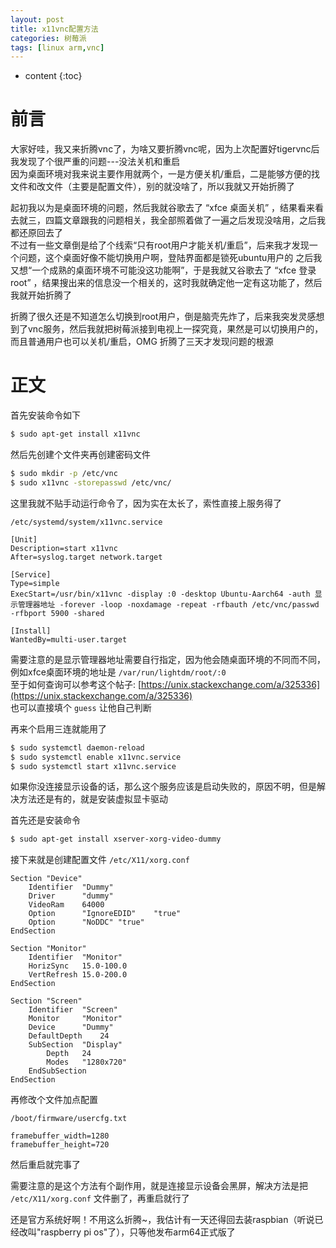 ```yaml
---
layout: post
title: x11vnc配置方法
categories: 树莓派
tags: [linux arm,vnc]
---
```

   
* content
{:toc}    

# 前言

大家好哇，我又来折腾vnc了，为啥又要折腾vnc呢，因为上次配置好tigervnc后我发现了个很严重的问题---没法关机和重启  
因为桌面环境对我来说主要作用就两个，一是方便关机/重启，二是能够方便的找文件和改文件（主要是配置文件），别的就没啥了，所以我就又开始折腾了

起初我以为是桌面环境的问题，然后我就谷歌去了 “xfce 桌面关机” ，结果看来看去就三，四篇文章跟我的问题相关，我全部照着做了一遍之后发现没啥用，之后我都还原回去了  
不过有一些文章倒是给了个线索“只有root用户才能关机/重启”，后来我才发现一个问题，这个桌面好像不能切换用户啊，登陆界面都是锁死ubuntu用户的
之后我又想“一个成熟的桌面环境不可能没这功能啊”，于是我就又谷歌去了 “xfce 登录root” ，结果搜出来的信息没一个相关的，这时我就确定他一定有这功能了，然后我就开始折腾了

折腾了很久还是不知道怎么切换到root用户，倒是脑壳先炸了，后来我突发灵感想到了vnc服务，然后我就把树莓派接到电视上一探究竟，果然是可以切换用户的，而且普通用户也可以关机/重启，OMG 折腾了三天才发现问题的根源

# 正文

首先安装命令如下

``` bash
$ sudo apt-get install x11vnc
```

然后先创建个文件夹再创建密码文件

``` bash
$ sudo mkdir -p /etc/vnc
$ sudo x11vnc -storepasswd /etc/vnc/
```

这里我就不贴手动运行命令了，因为实在太长了，索性直接上服务得了

`/etc/systemd/system/x11vnc.service`

```
[Unit]
Description=start x11vnc
After=syslog.target network.target

[Service]
Type=simple
ExecStart=/usr/bin/x11vnc -display :0 -desktop Ubuntu-Aarch64 -auth 显示管理器地址 -forever -loop -noxdamage -repeat -rfbauth /etc/vnc/passwd -rfbport 5900 -shared

[Install]
WantedBy=multi-user.target
```

需要注意的是显示管理器地址需要自行指定，因为他会随桌面环境的不同而不同，例如xfce桌面环境的地址是 `/var/run/lightdm/root/:0`  
至于如何查询可以参考这个帖子: [https://unix.stackexchange.com/a/325336](https://unix.stackexchange.com/a/325336)  
也可以直接填个 `guess` 让他自己判断

再来个启用三连就能用了

``` bash
$ sudo systemctl daemon-reload
$ sudo systemctl enable x11vnc.service
$ sudo systemctl start x11vnc.service
```

如果你没连接显示设备的话，那么这个服务应该是启动失败的，原因不明，但是解决方法还是有的，就是安装虚拟显卡驱动

首先还是安装命令

``` bash
$ sudo apt-get install xserver-xorg-video-dummy
```

接下来就是创建配置文件 `/etc/X11/xorg.conf`

```
Section "Device"
    Identifier  "Dummy"
    Driver      "dummy"
    VideoRam    64000
    Option      "IgnoreEDID"    "true"
    Option      "NoDDC" "true"
EndSection

Section "Monitor"
    Identifier  "Monitor"
    HorizSync   15.0-100.0
    VertRefresh 15.0-200.0
EndSection

Section "Screen"
    Identifier  "Screen"
    Monitor     "Monitor"
    Device      "Dummy"
    DefaultDepth    24
    SubSection  "Display"
        Depth   24
        Modes   "1280x720"
    EndSubSection
EndSection
```

再修改个文件加点配置

`/boot/firmware/usercfg.txt`

```
framebuffer_width=1280
framebuffer_height=720
```

然后重启就完事了

需要注意的是这个方法有个副作用，就是连接显示设备会黑屏，解决方法是把 `/etc/X11/xorg.conf` 文件删了，再重启就行了

还是官方系统好啊！不用这么折腾~，我估计有一天还得回去装raspbian（听说已经改叫"raspberry pi os"了），只等他发布arm64正式版了